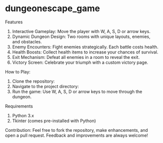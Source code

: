 # dungeonescape_game
Features
1. Interactive Gameplay: Move the player with W, A, S, D or arrow keys.
2. Dynamic Dungeon Design: Two rooms with unique layouts, enemies, and obstacles.
3. Enemy Encounters: Fight enemies strategically. Each battle costs health.
4. Health Boosts: Collect health items to increase your chances of survival.
5. Exit Mechanism: Defeat all enemies in a room to reveal the exit.
6. Victory Screen: Celebrate your triumph with a custom victory page.

How to Play:
1. Clone the repository:
2. Navigate to the project directory:
3. Run the game:
Use W, A, S, D or arrow keys to move through the dungeon.

Requirements
1. Python 3.x
2. Tkinter (comes pre-installed with Python)

Contribution:
Feel free to fork the repository, make enhancements, and open a pull request. Feedback and improvements are always welcome!
